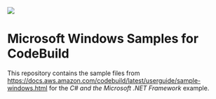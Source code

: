 ![](https://codebuild.us-east-1.amazonaws.com/badges?uuid=eyJlbmNyeXB0ZWREYXRhIjoidm0wS3VseFNZVTN6Szd2aHFSL0tnTXBMQkdzY3AzTDlRT3ZLay9hMjRLOC8vZ2pkMkQrb0gvWHZqaDlaQ0ZkYnJqTFhGbUUxNitjc1NudkRXNGljc09VPSIsIml2UGFyYW1ldGVyU3BlYyI6ImdNY2poY2ZXVUxuOFdFVUsiLCJtYXRlcmlhbFNldFNlcmlhbCI6MX0%3D&branch=master)

# Microsoft Windows Samples for CodeBuild

This repository contains the sample files from https://docs.aws.amazon.com/codebuild/latest/userguide/sample-windows.html for the *C# and the Microsoft .NET Framework* example.
